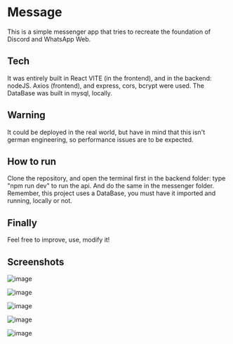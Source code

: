 # Message
This is a simple messenger app that tries to recreate the foundation of Discord and WhatsApp Web.

## Tech
It was entirely built in React VITE (in the frontend), and in the backend: nodeJS.
Axios (frontend), and express, cors, bcrypt were used.
The DataBase was built in mysql, locally.

## Warning
It could be deployed in the real world, but have in mind that this isn't german engineering,
so performance issues are to be expected. 

## How to run
Clone the repository, and open the terminal first in the backend folder: type "npm run dev" to run the api.
And do the same in the messenger folder.
Remember, this project uses a DataBase, you must have it imported and running, locally or not.

## Finally 
Feel free to improve, use, modify it!

## Screenshots 
![image](https://github.com/user-attachments/assets/1e525e9d-4598-41d5-9f9e-0868a19462ae)

![image](https://github.com/user-attachments/assets/8886d12f-ff87-4014-be7a-8e0554392675)

![image](https://github.com/user-attachments/assets/b168816d-585d-49a3-aeff-5e32744230ad)

![image](https://github.com/user-attachments/assets/38909e44-1ce2-482a-9fc4-a729b7a7719d)

![image](https://github.com/user-attachments/assets/3a50391f-0d22-4b3c-8b36-837f347e67e9)

